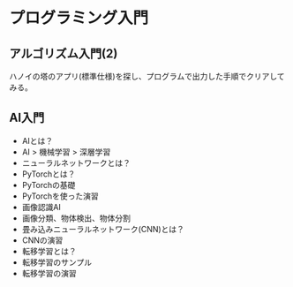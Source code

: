 # プログラミング入門

## アルゴリズム入門(2)
ハノイの塔のアプリ(標準仕様)を探し、プログラムで出力した手順でクリアしてみる。

## AI入門
* AIとは？
* AI > 機械学習 > 深層学習
* ニューラルネットワークとは？
* PyTorchとは？
* PyTorchの基礎
* PyTorchを使った演習
* 画像認識AI
* 画像分類、物体検出、物体分割
* 畳み込みニューラルネットワーク(CNN)とは？
* CNNの演習
* 転移学習とは？
* 転移学習のサンプル
* 転移学習の演習
